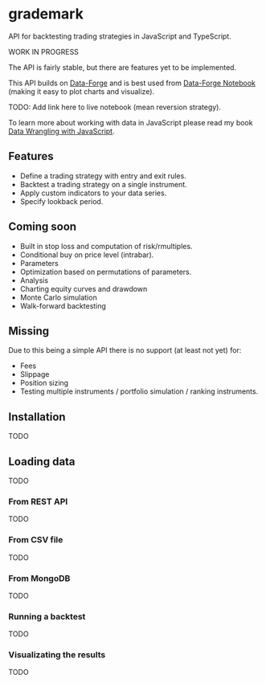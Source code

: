 # grademark

API for backtesting trading strategies in JavaScript and TypeScript.

WORK IN PROGRESS

The API is fairly stable, but there are features yet to be implemented.

This API builds on [Data-Forge](http://data-forge-js.com/) and is best used from [Data-Forge Notebook](http://www.data-forge-notebook.com/) (making it easy to plot charts and visualize).

TODO: Add link here to live notebook (mean reversion strategy).

To learn more about working with data in JavaScript please read my book [Data Wrangling with JavaScript](http://bit.ly/2t2cJu2).

## Features

- Define a trading strategy with entry and exit rules.
- Backtest a trading strategy on a single instrument.
- Apply custom indicators to your data series.
- Specify lookback period.

## Coming soon

- Built in stop loss and computation of risk/rmultiples.
- Conditional buy on price level (intrabar).
- Parameters
- Optimization based on permutations of parameters.
- Analysis
- Charting equity curves and drawdown
- Monte Carlo simulation
- Walk-forward backtesting

## Missing

Due to this being a simple API there is no support (at least not yet) for:

- Fees
- Slippage
- Position sizing
- Testing multiple instruments / portfolio simulation / ranking instruments.

## Installation

TODO

## Loading data

TODO

### From REST API

TODO

### From CSV file

TODO

### From MongoDB

TODO

### Running a backtest

TODO

### Visualizating the results

TODO